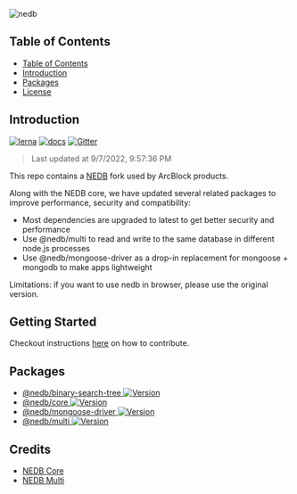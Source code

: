 ![nedb](https://www.arcblock.io/.netlify/functions/badge?text=NEDB)

## Table of Contents

- [Table of Contents](#Table-of-Contents)
- [Introduction](#Introduction)
- [Packages](#Packages)
- [License](#License)

## Introduction

[![lerna](https://img.shields.io/badge/maintained%20with-lerna-cc00ff.svg)](https://lernajs.io/)
[![docs](https://img.shields.io/badge/powered%20by-arcblock-green.svg)](https://docs.arcblock.io)
[![Gitter](https://badges.gitter.im/ArcBlock/community.svg)](https://gitter.im/ArcBlock/community?utm_source=badge&utm_medium=badge&utm_campaign=pr-badge)

> Last updated at 9/7/2022, 9:57:36 PM

This repo contains a [NEDB](https://github.com/louischatriot/nedb) fork used by ArcBlock products.

Along with the NEDB core, we have updated several related packages to improve performance, security and compatibility:

- Most dependencies are upgraded to latest to get better security and performance
- Use @nedb/multi to read and write to the same database in different node.js processes
- Use @nedb/mongoose-driver as a drop-in replacement for mongoose + mongodb to make apps lightweight

Limitations: if you want to use nedb in browser, please use the original version.

## Getting Started

Checkout instructions [here](./docs/contribute.md) on how to contribute.

## Packages

- [@nedb/binary-search-tree <img src="https://img.shields.io/npm/v/@nedb/binary-search-tree.svg" alt="Version">](https://www.npmjs.com/package/@nedb/binary-search-tree)
- [@nedb/core <img src="https://img.shields.io/npm/v/@nedb/core.svg" alt="Version">](https://www.npmjs.com/package/@nedb/core)
- [@nedb/mongoose-driver <img src="https://img.shields.io/npm/v/@nedb/mongoose-driver.svg" alt="Version">](https://www.npmjs.com/package/@nedb/mongoose-driver)
- [@nedb/multi <img src="https://img.shields.io/npm/v/@nedb/multi.svg" alt="Version">](https://www.npmjs.com/package/@nedb/multi)

## Credits

- [NEDB Core](https://github.com/louischatriot/nedb)
- [NEDB Multi](https://github.com/vangelov/nedb-multi)

